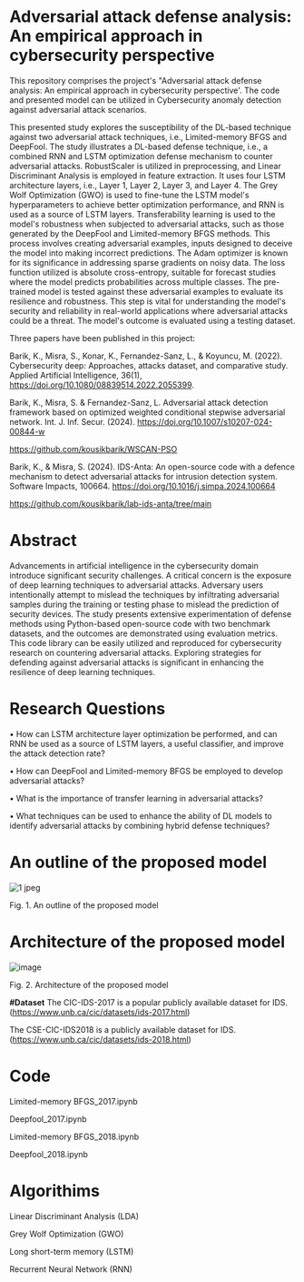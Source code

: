 # Adversarial attack defense analysis: An empirical approach in cybersecurity perspective 
This repository comprises the project's "Adversarial attack defense analysis: An empirical approach in cybersecurity perspective'. The code and presented model can be utilized in Cybersecurity  anomaly detection against adversarial attack scenarios.

This presented study explores the susceptibility of the DL-based technique against two adversarial attack techniques, i.e., Limited-memory BFGS  and DeepFool. The study illustrates a DL-based defense technique, i.e., a combined RNN and LSTM optimization defense mechanism to counter adversarial attacks. RobustScaler is utilized in preprocessing, and Linear Discriminant Analysis is employed in feature extraction. It uses four LSTM architecture layers, i.e., Layer 1, Layer 2, Layer 3, and Layer 4. The Grey Wolf Optimization (GWO)  is used to fine-tune the LSTM model's hyperparameters to achieve better optimization performance, and RNN is used as a source of LSTM layers. Transferability learning is used to the model's robustness when subjected to adversarial attacks, such as those generated by the DeepFool and Limited-memory BFGS methods. This process involves creating adversarial examples, inputs designed to deceive the model into making incorrect predictions. The Adam optimizer is known for its significance in addressing sparse gradients on noisy data. The loss function utilized is absolute cross-entropy, suitable for forecast studies where the model predicts probabilities across multiple classes. The pre-trained model is tested against these adversarial examples to evaluate its resilience and robustness. This step is vital for understanding the model's security and reliability in real-world applications where adversarial attacks could be a threat. The model's outcome is evaluated using a testing dataset.


Three papers have been published in this project:

Barik, K., Misra, S., Konar, K., Fernandez-Sanz, L., & Koyuncu, M. (2022). Cybersecurity deep: Approaches, attacks dataset, and comparative study. Applied Artificial Intelligence, 36(1), https://doi.org/10.1080/08839514.2022.2055399.

Barik, K., Misra, S. & Fernandez-Sanz, L. Adversarial attack detection framework based on optimized weighted conditional stepwise adversarial network. Int. J. Inf. Secur. (2024). https://doi.org/10.1007/s10207-024-00844-w

https://github.com/kousikbarik/WSCAN-PSO

Barik, K., & Misra, S. (2024). IDS-Anta: An open-source code with a defence mechanism to detect adversarial attacks for intrusion detection system. Software Impacts, 100664.
https://doi.org/10.1016/j.simpa.2024.100664

https://github.com/kousikbarik/lab-ids-anta/tree/main

# Abstract

Advancements in artificial intelligence in the cybersecurity domain introduce significant security challenges. A critical concern is the exposure of deep learning techniques to adversarial attacks. Adversary users intentionally attempt to mislead the techniques by infiltrating adversarial samples during the training or testing phase to mislead the prediction of security devices. The study presents extensive experimentation of defense methods using Python-based open-source code with two benchmark datasets, and the outcomes are demonstrated using evaluation metrics. This code library can be easily utilized and reproduced for cybersecurity research on countering adversarial attacks. Exploring strategies for defending against adversarial attacks is significant in enhancing the resilience of deep learning techniques.

# Research Questions

•	How can LSTM architecture layer optimization be performed, and can RNN be used as a source of LSTM layers, a useful classifier, and improve the attack detection rate? 

•	How can DeepFool and Limited-memory BFGS be employed to develop adversarial attacks?

•	What is the importance of transfer learning in adversarial attacks? 

•	What techniques can be used to enhance the ability of DL models to identify adversarial attacks by combining hybrid defense techniques?

# An outline of the proposed model
![1 jpeg](https://github.com/kousikbarik/Adversarial-attack-defense-analysis/assets/91803246/24fa75b4-efd3-439c-8c9d-9a4c82ec77b6)


Fig. 1. An outline of the proposed model

# Architecture of the proposed model 

![image](https://github.com/kousikbarik/Adversarial-attack-defense-analysis/assets/91803246/ae1aa757-e986-4341-aa3b-7adae6dbfcc0)

Fig. 2. Architecture of the proposed model 


**#Dataset**
The CIC-IDS-2017 is a popular publicly available dataset for IDS. (https://www.unb.ca/cic/datasets/ids-2017.html)

The CSE-CIC-IDS2018 is a publicly available dataset for IDS.(https://www.unb.ca/cic/datasets/ids-2018.html)

# Code

Limited-memory BFGS_2017.ipynb

Deepfool_2017.ipynb

Limited-memory BFGS_2018.ipynb 

Deepfool_2018.ipynb


# Algorithims

Linear Discriminant Analysis (LDA)

Grey Wolf Optimization (GWO)

Long short-term memory (LSTM)

Recurrent Neural Network (RNN)

